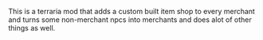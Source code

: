 This is a terraria mod that adds a custom built item shop to every merchant and turns some non-merchant npcs into merchants and does alot of other things as well.
